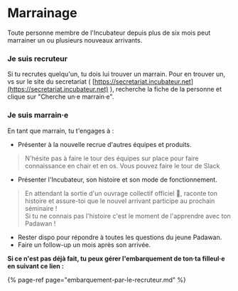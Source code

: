 # Marrainage

Toute personne membre de l'Incubateur depuis plus de six mois peut marrainer un ou plusieurs nouveaux arrivants.

### Je suis recruteur

Si tu recrutes quelqu'un, tu dois lui trouver un marrain. Pour en trouver un, vs sur le site du secretariat \( [https://secretariat.incubateur.net](https://secretariat.incubateur.net) \), recherche la fiche de la personne et clique sur "Cherche un·e marrain·e".

### Je suis marrain·e

En tant que marrain, tu t'engages à :

* Présenter à la nouvelle recrue d'autres équipes et produits.

> N'hésite pas à faire le tour des équipes sur place pour faire connaissance en chair et en os. Vous pouvez faire le tour de Slack

* Présenter l'Incubateur, son histoire et son mode de fonctionnement.

> En attendant la sortie d'un ouvrage collectif officiel 📖, raconte ton histoire et assure-toi que le nouvel arrivant participe au prochain séminaire !   
> Si tu ne connais pas l'histoire c'est le moment de l'apprendre avec ton Padawan !

* Rester dispo pour répondre à toutes les questions du jeune Padawan.
* Faire un follow-up un mois après son arrivée.

**Si ce n'est pas déjà fait, tu peux gérer l'embarquement de ton·ta filleul·e en suivant ce lien :**

{% page-ref page="embarquement-par-le-recruteur.md" %}

